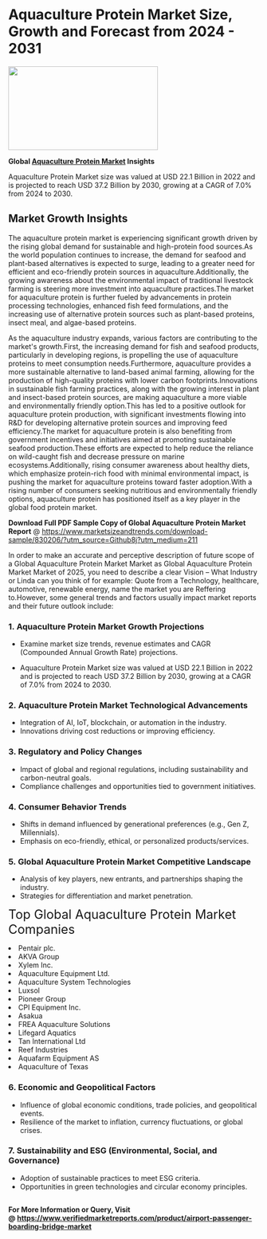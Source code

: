 <H1>Aquaculture Protein Market Size, Growth and Forecast from 2024 - 2031</H1><img class="aligncenter size-medium wp-image-584254" src="https://thirdeyenews.in/wp-content/uploads/2024/09/Global-Market-Research-300x168.jpeg" alt="" width="300" height="168" /><p><strong>Global&nbsp;<a href="https://www.marketsizeandtrends.com/download-sample/830206/?utm_source=Github8j?utm_medium=211">Aquaculture Protein Market</a> Insights</strong></p><p>Aquaculture Protein Market size was valued at USD 22.1 Billion in 2022 and is projected to reach USD 37.2 Billion by 2030, growing at a CAGR of 7.0% from 2024 to 2030.</p><p><h2>Market Growth Insights</h2> <p>The aquaculture protein market is experiencing significant growth driven by the rising global demand for sustainable and high-protein food sources.As the world population continues to increase, the demand for seafood and plant-based alternatives is expected to surge, leading to a greater need for efficient and eco-friendly protein sources in aquaculture.Additionally, the growing awareness about the environmental impact of traditional livestock farming is steering more investment into aquaculture practices.The market for aquaculture protein is further fueled by advancements in protein processing technologies, enhanced fish feed formulations, and the increasing use of alternative protein sources such as plant-based proteins, insect meal, and algae-based proteins.</p> <p>As the aquaculture industry expands, various factors are contributing to the market's growth.First, the increasing demand for fish and seafood products, particularly in developing regions, is propelling the use of aquaculture proteins to meet consumption needs.Furthermore, aquaculture provides a more sustainable alternative to land-based animal farming, allowing for the production of high-quality proteins with lower carbon footprints.Innovations in sustainable fish farming practices, along with the growing interest in plant and insect-based protein sources, are making aquaculture a more viable and environmentally friendly option.This has led to a positive outlook for aquaculture protein production, with significant investments flowing into R&D for developing alternative protein sources and improving feed efficiency.The market for aquaculture protein is also benefiting from government incentives and initiatives aimed at promoting sustainable seafood production.These efforts are expected to help reduce the reliance on wild-caught fish and decrease pressure on marine ecosystems.Additionally, rising consumer awareness about healthy diets, which emphasize protein-rich food with minimal environmental impact, is pushing the market for aquaculture proteins toward faster adoption.With a rising number of consumers seeking nutritious and environmentally friendly options, aquaculture protein has positioned itself as a key player in the global food protein market.</p> <p><span class=""><strong>Download Full PDF Sample Copy of Global Aquaculture Protein Market Report</strong> @ <a href="https://www.marketsizeandtrends.com/download-sample/830206/?utm_source=Github8j?utm_medium=211" target="_blank">https://www.marketsizeandtrends.com/download-sample/830206/?utm_source=Github8j?utm_medium=211</a></span></p><p>In order to make an accurate and perceptive description of future scope of a Global&nbsp;Aquaculture Protein Market Market as Global&nbsp;Aquaculture Protein Market Market of 2025, you need to describe a clear Vision &ndash; What Industry or Linda can you think of for example: Quote from a Technology, healthcare, automotive, renewable energy, name the market you are Reffering to.However, some general trends and factors usually impact market reports and their future outlook include:</p><h3>1.&nbsp;<strong>Aquaculture Protein Market Growth Projections</strong></h3><ul><li>Examine market size trends, revenue estimates and CAGR (Compounded Annual Growth Rate) projections.</li><li><p>Aquaculture Protein Market size was valued at USD 22.1 Billion in 2022 and is projected to reach USD 37.2 Billion by 2030, growing at a CAGR of 7.0% from 2024 to 2030.</p></li></ul><h3>2.&nbsp;<strong>Aquaculture Protein Market Technological Advancements</strong></h3><ul><li>Integration of AI, IoT, blockchain, or automation in the industry.</li><li>Innovations driving cost reductions or improving efficiency.</li></ul><h3>3.&nbsp;<strong>Regulatory and Policy Changes</strong></h3><ul><li>Impact of global and regional regulations, including sustainability and carbon-neutral goals.</li><li>Compliance challenges and opportunities tied to government initiatives.</li></ul><h3>4.&nbsp;<strong>Consumer Behavior Trends</strong></h3><ul><li>Shifts in demand influenced by generational preferences (e.g., Gen Z, Millennials).</li><li>Emphasis on eco-friendly, ethical, or personalized products/services.</li></ul><h3>5.&nbsp;<strong>Global Aquaculture Protein Market Competitive Landscape</strong></h3><ul><li>Analysis of key players, new entrants, and partnerships shaping the industry.</li><li>Strategies for differentiation and market penetration.</li></ul><p data-pm-slice="1 1 []"><span style="color: inherit; font-family: inherit; font-size: 25px;">Top Global Aquaculture Protein Market Companies</span></p><div class="" data-test-id=""><p><li>Pentair plc.</li><li> AKVA Group</li><li> Xylem Inc.</li><li> Aquaculture Equipment Ltd.</li><li> Aquaculture System Technologies</li><li> Luxsol</li><li> Pioneer Group</li><li> CPI Equipment Inc.</li><li> Asakua</li><li> FREA Aquaculture Solutions</li><li> Lifegard Aquatics</li><li> Tan International Ltd</li><li> Reef Industries</li><li> Aquafarm Equipment AS</li><li> Aquaculture of Texas</li></p></div><h3>6.&nbsp;<strong>Economic and Geopolitical Factors</strong></h3><ul><li>Influence of global economic conditions, trade policies, and geopolitical events.</li><li>Resilience of the market to inflation, currency fluctuations, or global crises.</li></ul><h3>7.&nbsp;<strong>Sustainability and ESG (Environmental, Social, and Governance)</strong></h3><ul><li>Adoption of sustainable practices to meet ESG criteria.</li><li>Opportunities in green technologies and circular economy principles.</li></ul><h2><strong style="font-size: 14px;">For More Information or Query, Visit @&nbsp;</strong><a style="background-color: #ffffff; font-size: 14px;" href="https://www.marketsizeandtrends.com/report/aquaculture-protein-market/" target="_blank">https://www.verifiedmarketreports.com/product/airport-passenger-boarding-bridge-market</a></h2>
